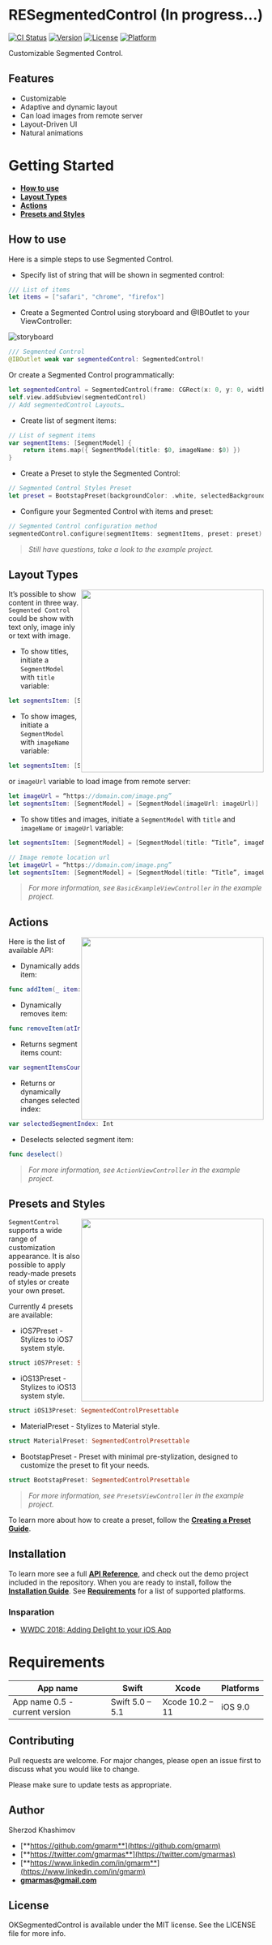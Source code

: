 
# RESegmentedControl (In progress...)

[![CI Status](https://img.shields.io/travis/sh-khashimov/RESegmentedControl.svg?style=flat)](https://travis-ci.org/sh-khashimov/RESegmentedControl)
[![Version](https://img.shields.io/cocoapods/v/RESegmentedControl.svg?style=flat)](https://cocoapods.org/pods/OKSegmentedControl)
[![License](https://img.shields.io/cocoapods/l/RESegmentedControl.svg?style=flat)](https://cocoapods.org/pods/OKSegmentedControl)
[![Platform](https://img.shields.io/cocoapods/p/RESegmentedControl.svg?style=flat)](https://cocoapods.org/pods/OKSegmentedControl)

Customizable Segmented Control.

## Features

- Customizable
- Adaptive and dynamic layout
- Can load images from remote server
- Layout-Driven UI
- Natural animations

# Getting Started

- [**How to use**](#how-to-use)
- [**Layout Types**](#layout-types)
- [**Actions**](#actions)
- [**Presets and Styles**](#presets-and-styles)


## How to use

Here is a simple steps to use Segmented Control.

- Specify list of string that will be shown in segmented control:

``` Swift
/// List of items
let items = ["safari", "chrome", "firefox"]
```
- Create a Segmented Control using storyboard and @IBOutlet to your ViewController:

![storyboard](Images/storyboard.png)

``` Swift
/// Segmented Control
@IBOutlet weak var segmentedControl: SegmentedControl!
```
Or create a Segmented Control programmatically:

``` Swift
let segmentedControl = SegmentedControl(frame: CGRect(x: 0, y: 0, width: 200, height: 44))
self.view.addSubview(segmentedControl)
// Add segmentedControl Layouts…
```
- Create list of segment items:

``` Swift
// List of segment items
var segmentItems: [SegmentModel] {
	return items.map({ SegmentModel(title: $0, imageName: $0) })
}
```
- Create a Preset to style the Segmented Control:

``` Swift
// Segmented Control Styles Preset
let preset = BootstapPreset(backgroundColor: .white, selectedBackgroundColor: .black)
```
- Configure your Segmented Control with items and preset: 

``` Swift
// Segmented Control configuration method
segmentedControl.configure(segmentItems: segmentItems, preset: preset)
```
> *Still have questions, take a look to the example project.*

## Layout Types

<img align="right" src="./Images/1.png" width="360"/>

It’s possible to show content in three way. `Segmented Control` could be show with text only, image inly or text with image.

- To show titles, initiate a `SegmentModel` with `title` variable:

``` Swift
let segmentsItem: [SegmentModel] = [SegmentModel(title: “Title”)]
```
- To show images, initiate a `SegmentModel` with `imageName` variable:

``` Swift
let segmentsItem: [SegmentModel] = [SegmentModel(imageName: “imageNameInAseetCatalog”)]
```
or `imageUrl` variable to load image from remote server:
``` Swift
let imageUrl = “https://domain.com/image.png”
let segmentsItem: [SegmentModel] = [SegmentModel(imageUrl: imageUrl)]
```
- To show titles and images, initiate a `SegmentModel` with `title` and `imageName`  or `imageUrl` variable:

``` Swift
let segmentsItem: [SegmentModel] = [SegmentModel(title: “Title”, imageName: “imageNameInAseetCatalog”)]

// Image remote location url
let imageUrl = “https://domain.com/image.png”
let segmentsItem: [SegmentModel] = [SegmentModel(title: “Title”, imageUrl: imageUrl)]
```
> *For more information, see `BasicExampleViewController` in the example project.*

## Actions

<img align="right" src="./Images/3.png" width="360"/>

Here is the list of available API:

- Dynamically adds item:
``` Swift
func addItem(_ item: SegmentModel, atIndex index: Int? = nil)
```

- Dynamically removes item:
``` Swift
func removeItem(atIndex index: Int? = nil)
```

- Returns segment items count:
``` Swift
var segmentItemsCount: Int
```

- Returns or dynamically changes selected index:
``` Swift
var selectedSegmentIndex: Int
```

- Deselects selected segment item:
``` Swift
func deselect()
```

> *For more information, see `ActionViewController` in the example project.*

## Presets and Styles

<img align="right" src="./Images/2.png" width="360"/>

`SegmentControl` supports a wide range of customization appearance. It is also possible to apply ready-made presets of styles or create your own preset.

Currently 4 presets are available:
- iOS7Preset - Stylizes to iOS7 system style.

``` swift
struct iOS7Preset: SegmentedControlPresettable
```
- iOS13Preset - Stylizes to iOS13 system style.

``` swift
struct iOS13Preset: SegmentedControlPresettable
```
- MaterialPreset - Stylizes to Material style.

``` swift
struct MaterialPreset: SegmentedControlPresettable
```

- BootstapPreset - Preset with minimal pre-stylization, designed to customize the preset to fit your needs.

``` swift
struct BootstapPreset: SegmentedControlPresettable
```

> *For more information, see `PresetsViewController` in the example project.*



To learn more about how to create a preset, follow the [**Creating a Preset Guide**](/Documentation/Preset.md).


## Installation

To learn more see a full [**API Reference**](https://kean.github.io/Nuke/reference/8.0/index.html), and check out the demo project included in the repository. When you are ready to install, follow the [**Installation Guide**](/Documentation/Installation.md). See [**Requirements**](#h_requirements) for a list of supported platforms.

### Insparation

- [WWDC 2018: Adding Delight to your iOS App](https://developer.apple.com/videos/play/wwdc2018/233)



<a name="h_requirements"></a>
# Requirements


| App name              | Swift             | Xcode              | Platforms                                         |
|-------------------|-------------------|--------------------|---------------------------------------------------|
| App name 0.5 - current version    | Swift 5.0 – 5.1   | Xcode 10.2 – 11    | iOS 9.0  |

## Contributing
Pull requests are welcome. For major changes, please open an issue first to discuss what you would like to change.

Please make sure to update tests as appropriate.

## Author

Sherzod Khashimov

- [**https://github.com/gmarm**](https://github.com/gmarm)
- [**https://twitter.com/gmarmas**](https://twitter.com/gmarmas)
- [**https://www.linkedin.com/in/gmarm**](https://www.linkedin.com/in/gmarm)
- [**gmarmas@gmail.com**](malito:gmarmas@gmail.com)

## License

OKSegmentedControl is available under the MIT license. See the LICENSE file for more info.
